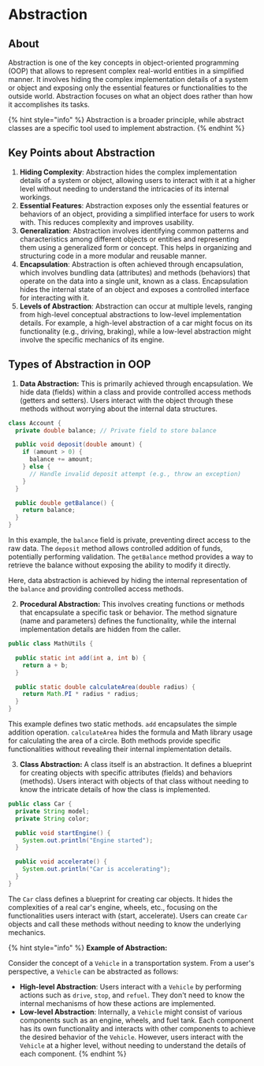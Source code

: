 # Abstraction

## About

Abstraction is one of the key concepts in object-oriented programming (OOP) that allows to represent complex real-world entities in a simplified manner. It involves hiding the complex implementation details of a system or object and exposing only the essential features or functionalities to the outside world. Abstraction focuses on what an object does rather than how it accomplishes its tasks.

{% hint style="info" %}
Abstraction is a broader principle, while abstract classes are a specific tool used to implement abstraction.
{% endhint %}

## Key Points about Abstraction

1. **Hiding Complexity**: Abstraction hides the complex implementation details of a system or object, allowing users to interact with it at a higher level without needing to understand the intricacies of its internal workings.
2. **Essential Features**: Abstraction exposes only the essential features or behaviors of an object, providing a simplified interface for users to work with. This reduces complexity and improves usability.
3. **Generalization**: Abstraction involves identifying common patterns and characteristics among different objects or entities and representing them using a generalized form or concept. This helps in organizing and structuring code in a more modular and reusable manner.
4. **Encapsulation**: Abstraction is often achieved through encapsulation, which involves bundling data (attributes) and methods (behaviors) that operate on the data into a single unit, known as a class. Encapsulation hides the internal state of an object and exposes a controlled interface for interacting with it.
5. **Levels of Abstraction**: Abstraction can occur at multiple levels, ranging from high-level conceptual abstractions to low-level implementation details. For example, a high-level abstraction of a car might focus on its functionality (e.g., driving, braking), while a low-level abstraction might involve the specific mechanics of its engine.

## **Types of Abstraction in OOP**

1. **Data Abstraction:** This is primarily achieved through encapsulation. We hide data (fields) within a class and provide controlled access methods (getters and setters). Users interact with the object through these methods without worrying about the internal data structures.

```java
class Account {
  private double balance; // Private field to store balance

  public void deposit(double amount) {
    if (amount > 0) {
      balance += amount;
    } else {
      // Handle invalid deposit attempt (e.g., throw an exception)
    }
  }

  public double getBalance() {
    return balance;
  }
}
```

In this example, the `balance` field is private, preventing direct access to the raw data. The `deposit` method allows controlled addition of funds, potentially performing validation. The `getBalance` method provides a way to retrieve the balance without exposing the ability to modify it directly.

Here, data abstraction is achieved by hiding the internal representation of the `balance` and providing controlled access methods.

2. **Procedural Abstraction:** This involves creating functions or methods that encapsulate a specific task or behavior. The method signature (name and parameters) defines the functionality, while the internal implementation details are hidden from the caller.

```java
public class MathUtils {

  public static int add(int a, int b) {
    return a + b;
  }

  public static double calculateArea(double radius) {
    return Math.PI * radius * radius;
  }
}
```

This example defines two static methods. `add` encapsulates the simple addition operation. `calculateArea` hides the formula and Math library usage for calculating the area of a circle. Both methods provide specific functionalities without revealing their internal implementation details.

3. **Class Abstraction:** A class itself is an abstraction. It defines a blueprint for creating objects with specific attributes (fields) and behaviors (methods). Users interact with objects of that class without needing to know the intricate details of how the class is implemented.

```java
public class Car {
  private String model;
  private String color;

  public void startEngine() {
    System.out.println("Engine started");
  }

  public void accelerate() {
    System.out.println("Car is accelerating");
  }
}
```

The `Car` class defines a blueprint for creating car objects. It hides the complexities of a real car's engine, wheels, etc., focusing on the functionalities users interact with (start, accelerate). Users can create `Car` objects and call these methods without needing to know the underlying mechanics.

{% hint style="info" %}
**Example of Abstraction:**

Consider the concept of a `Vehicle` in a transportation system. From a user's perspective, a `Vehicle` can be abstracted as follows:

* **High-level Abstraction**: Users interact with a `Vehicle` by performing actions such as `drive`, `stop`, and `refuel`. They don't need to know the internal mechanisms of how these actions are implemented.
* **Low-level Abstraction**: Internally, a `Vehicle` might consist of various components such as an engine, wheels, and fuel tank. Each component has its own functionality and interacts with other components to achieve the desired behavior of the `Vehicle`. However, users interact with the `Vehicle` at a higher level, without needing to understand the details of each component.
{% endhint %}
